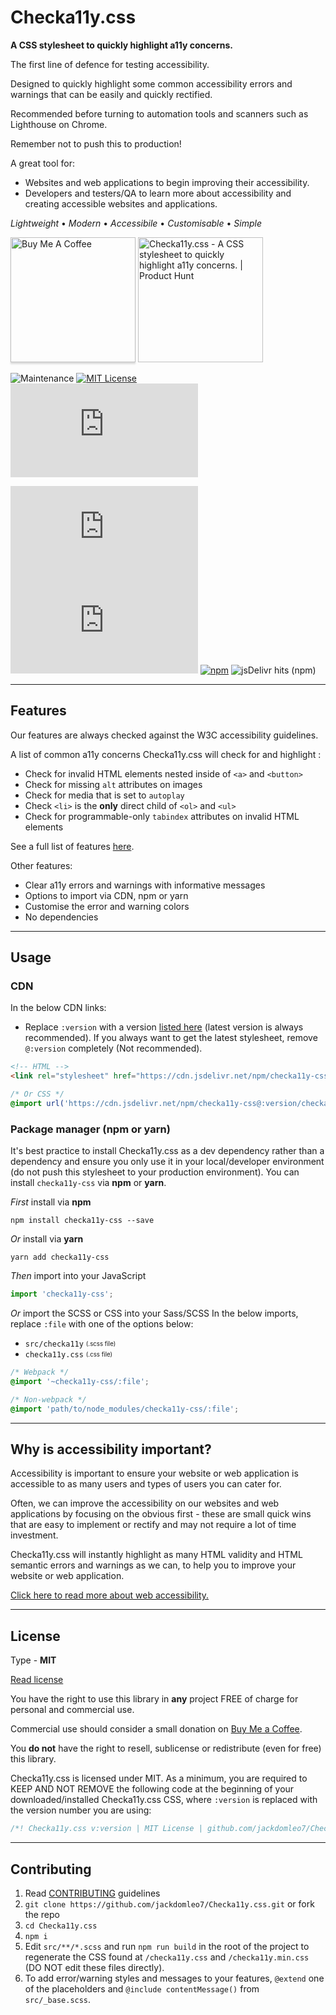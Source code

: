 # Checka11y.css

**A CSS stylesheet to quickly highlight a11y concerns.**

The first line of defence for testing accessibility.

Designed to quickly highlight some common accessibility errors and warnings that can be easily and quickly rectified.

Recommended before turning to automation tools and scanners such as Lighthouse on Chrome.

Remember not to push this to production!

A great tool for:

- Websites and web applications to begin improving their accessibility.
- Developers and testers/QA to learn more about accessibility and creating accessible websites and applications.

_Lightweight_ &bull; _Modern_ &bull; _Accessibile_ &bull; _Customisable_ &bull; _Simple_

<a href="https://www.buymeacoffee.com/jackdomleo7" target="_blank"><img src="https://www.buymeacoffee.com/assets/img/custom_images/orange_img.png" alt="Buy Me A Coffee" style="height: auto;width: 200px !important;box-shadow: 0px 3px 2px 0px rgba(190, 190, 190, 0.5) !important;-webkit-box-shadow: 0px 3px 2px 0px rgba(190, 190, 190, 0.5) !important;"></a> <a href="https://www.producthunt.com/posts/checka11y-css?utm_source=badge-featured&utm_medium=badge&utm_souce=badge-checka11y-css" target="_blank"><img src="https://api.producthunt.com/widgets/embed-image/v1/featured.svg?post_id=269866&theme=light" alt="Checka11y.css - A CSS stylesheet to quickly highlight a11y concerns. | Product Hunt" style="width: 200px; height: auto;"/></a>

![Maintenance](https://img.shields.io/maintenance/yes/2020) [![MIT License](https://img.shields.io/badge/License-MIT-important)](https://github.com/jackdomleo7/Checka11y.css/blob/master/LICENSE) [![Brotli size](https://badgen.net/badgesize/brotli/jackdomleo7/Checka11y.css/master/checka11y.css)](https://github.com/jackdomleo7/Checka11y.css/blob/master/checka11y.css)

[![GitHub stars](https://img.shields.io/github/stars/jackdomleo7/Checka11y.css?style=social)](https://github.com/jackdomleo7/Checka11y.css/stargazers) [![GitHub release (latest by date)](https://img.shields.io/github/v/release/jackdomleo7/Checka11y.css?style=social)](https://github.com/jackdomleo7/Checka11y.css/releases) [![npm](https://img.shields.io/npm/dt/checka11y-css?logo=npm&style=social)](https://www.npmjs.com/package/checka11y-css) ![jsDelivr hits (npm)](https://img.shields.io/jsdelivr/npm/hm/checka11y-css?label=JsDelivr&logo=jsdelivr&style=social)

---

## Features

Our features are always checked against the W3C accessibility guidelines.

A list of common a11y concerns Checka11y.css will check for and highlight :

- Check for invalid HTML elements nested inside of `<a>` and `<button>`
- Check for missing `alt` attributes on images
- Check for media that is set to `autoplay`
- Check `<li>` is the **only** direct child of `<ol>` and `<ul>`
- Check for programmable-only `tabindex` attributes on invalid HTML elements

See a full list of features [here](./features.md).

Other features:

- Clear a11y errors and warnings with informative messages
- Options to import via CDN, npm or yarn
- Customise the error and warning colors
- No dependencies

---

## Usage

### CDN

In the below CDN links:
- Replace `:version` with a version [listed here](https://www.npmjs.com/package/checka11y-css?activeTab=versions) (latest version is always recommended). If you always want to get the latest stylesheet, remove `@:version` completely (Not recommended).

```html
<!-- HTML -->
<link rel="stylesheet" href="https://cdn.jsdelivr.net/npm/checka11y-css@:version/checka11y.css" />
```

```css
/* Or CSS */
@import url('https://cdn.jsdelivr.net/npm/checka11y-css@:version/checka11y.css');
```

### Package manager (npm or yarn)

It's best practice to install Checka11y.css as a dev dependency rather than a dependency and ensure you only use it in your local/developer environment (do not push this stylesheet to your production environment). You can install `checka11y-css` via **npm** or **yarn**.

_First_ install via **npm**
```
npm install checka11y-css --save
```

_Or_ install via **yarn**
```
yarn add checka11y-css
```

_Then_ import into your JavaScript
```js
import 'checka11y-css';
```

_Or_ import the SCSS or CSS into your Sass/SCSS
In the below imports, replace `:file` with one of the options below:
- `src/checka11y` <sub><sup>(.scss file)</sup></sub>
- `checka11y.css` <sub><sup>(.css file)</sup></sub>
```scss
/* Webpack */
@import '~checka11y-css/:file';

/* Non-webpack */
@import 'path/to/node_modules/checka11y-css/:file';
```

---

## Why is accessibility important?

Accessibility is important to ensure your website or web application is accessible to as many users and types of users you can cater for.

Often, we can improve the accessibility on our websites and web applications by focusing on the obvious first - these are small quick wins that are easy to implement or rectify and may not require a lot of time investment.

Checka11y.css will instantly highlight as many HTML validity and HTML semantic errors and warnings as we can, to help you to improve your website or web application.

[Click here to read more about web accessibility.](https://www.w3.org/WAI/fundamentals/accessibility-intro)

---

## License

Type - **MIT**

[Read license](https://github.com/jackdomleo7/Checka11y.css/blob/master/LICENSE)

You have the right to use this library in **any** project FREE of charge for personal and commercial use.

Commercial use should consider a small donation on [Buy Me a Coffee](https://www.buymeacoffee.com/jackdomleo7).

You **do not** have the right to resell, sublicense or redistribute (even for free) this library.

Checka11y.css is licensed under MIT. As a minimum, you are required to KEEP AND NOT REMOVE the following code at the beginning of your downloaded/installed Checka11y.css CSS, where `:version` is replaced with the version number you are using:

```css
/*! Checka11y.css v:version | MIT License | github.com/jackdomleo7/Checka11y.css */
```

---

## Contributing

1. Read [CONTRIBUTING](./CONTRIBUTING.md) guidelines
2. `git clone https://github.com/jackdomleo7/Checka11y.css.git` or fork the repo
3. `cd Checka11y.css`
4. `npm i`
5. Edit `src/**/*.scss` and run `npm run build` in the root of the project to regenerate the CSS found at `/checka11y.css` and `/checka11y.min.css` (DO NOT edit these files directly).
6. To add error/warning styles and messages to your features, `@extend` one of the placeholders and `@include contentMessage()` from `src/_base.scss`.
